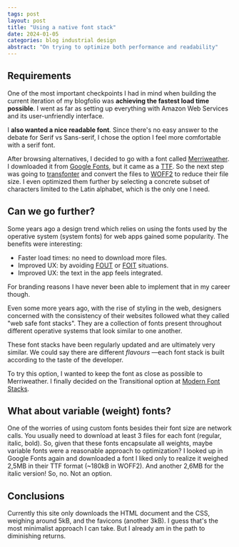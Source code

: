 ```yaml
---
tags: post
layout: post
title: "Using a native font stack"
date: 2024-01-05
categories: blog industrial design
abstract: "On trying to optimize both performance and readability"
---
```


## Requirements

One of the most important checkpoints I had in mind when building the current iteration of my blogfolio was **achieving the fastest load time possible**. I went as far as setting up everything with Amazon Web Services and its user-unfriendly interface.

I **also wanted a nice readable font**. Since there's no easy answer to the debate for Serif vs Sans-serif, I chose the option I feel more comfortable with a serif font.

After browsing alternatives, I decided to go with a font called [Merriweather](https://fonts.google.com/specimen/Merriweather). I downloaded it from [Google Fonts](https://fonts.google.com), but it came as a [TTF](https://en.wikipedia.org/wiki/TrueType). So the next step was going to [transfonter](http://transfonter.org) and convert the files to [WOFF2](https://en.wikipedia.org/wiki/Web_Open_Font_Format) to reduce their file size. I even optimized them further by selecting a concrete subset of characters limited to the Latin alphabet, which is the only one I need.

## Can we go further?

Some years ago a design trend which relies on using the fonts used by the operative system (system fonts) for web apps gained some popularity. The benefits were interesting:

- Faster load times: no need to download more files.
- Improved UX: by avoiding [FOUT](https://fonts.google.com/knowledge/glossary/fout) or [FOIT](https://fonts.google.com/knowledge/glossary/foit) situations.
- Improved UX: the text in the app feels integrated.

For branding reasons I have never been able to implement that in my career though.

Even some more years ago, with the rise of styling in the web, designers concerned with the consistency of their websites followed what they called "web safe font stacks". They are a collection of fonts present throughout different operative systems that look similar to one another.

These font stacks have been regularly updated and are ultimately very similar. We could say there are different *flavours* &mdash;each font stack is built according to the taste of the developer.

To try this option, I wanted to keep the font as close as possible to Merriweather. I finally decided on the Transitional option at [Modern Font Stacks](https://modernfontstacks.com).

## What about variable (weight) fonts?

One of the worries of using custom fonts besides their font size are network calls. You usually need to download at least 3 files for each font (regular, italic, bold). So, given that these fonts encapsulate all weights, maybe variable fonts were a reasonable approach to optimization? I looked up in Google Fonts again and downloaded a font I liked only to realize it weighed 2,5MB in their TTF format (~180kB in WOFF2). And another 2,6MB for the italic version! So, no. Not an option.

## Conclusions

Currently this site only downloads the HTML document and the CSS, weighing around 5kB, and the favicons (another 3kB). I guess that's the most minimalist approach I can take. But I already am in the path to diminishing returns.
